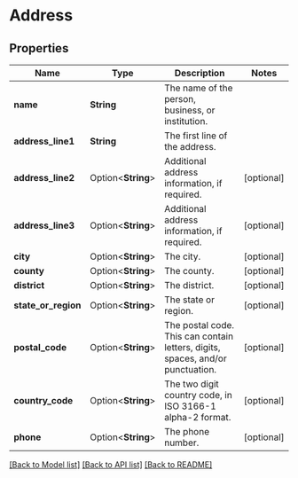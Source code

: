 # Address

## Properties

Name | Type | Description | Notes
------------ | ------------- | ------------- | -------------
**name** | **String** | The name of the person, business, or institution. | 
**address_line1** | **String** | The first line of the address. | 
**address_line2** | Option<**String**> | Additional address information, if required. | [optional]
**address_line3** | Option<**String**> | Additional address information, if required. | [optional]
**city** | Option<**String**> | The city. | [optional]
**county** | Option<**String**> | The county. | [optional]
**district** | Option<**String**> | The district. | [optional]
**state_or_region** | Option<**String**> | The state or region. | [optional]
**postal_code** | Option<**String**> | The postal code. This can contain letters, digits, spaces, and/or punctuation. | [optional]
**country_code** | Option<**String**> | The two digit country code, in ISO 3166-1 alpha-2 format. | [optional]
**phone** | Option<**String**> | The phone number. | [optional]

[[Back to Model list]](../README.md#documentation-for-models) [[Back to API list]](../README.md#documentation-for-api-endpoints) [[Back to README]](../README.md)



